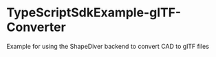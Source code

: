 # TypeScriptSdkExample-glTF-Converter
Example for using the ShapeDiver backend to convert CAD to glTF files
